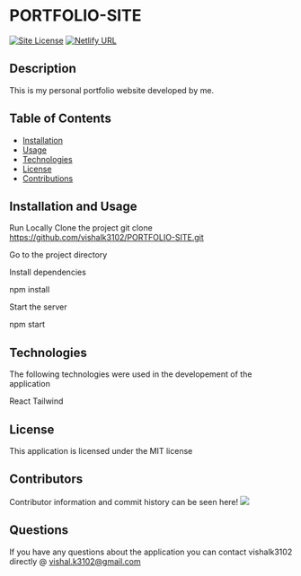 # PORTFOLIO-SITE

[![Site License](https://img.shields.io/badge/license-MIT-blue.svg)](https://github.com/vishalk3102/PORTFOLIO-SITE)
[![Netlify URL](https://img.shields.io/badge/Netlify-URL-purple.svg)](https://vishalkumar31.netlify.app/)

## Description

This is my personal portfolio website developed by me.

## Table of Contents

- [Installation](#Installation)
- [Usage](#Usage)
- [Technologies](#Technologies)
- [License](#License)
- [Contributions](#Contributions)

## Installation and Usage

Run Locally
Clone the project
   git clone https://github.com/vishalk3102/PORTFOLIO-SITE.git
   
Go to the project directory

 Install dependencies

   npm install
   
Start the server

  npm start



## Technologies

The following technologies were used in the developement of the application

  React
  Tailwind

## License

This application is licensed under the MIT license

## Contributors

Contributor information and commit history can be seen here!
<a href="https://github.com/https://github.com/vishalk3102/PORTFOLIO-SITE/graphs/contributors">
<img src="https://contributors-img.web.app/image?repo=vishalk3102/PORTFOLIO-SITE" />
</a>

## Questions

If you have any questions about the application you can contact vishalk3102 directly @ vishal.k3102@gmail.com
